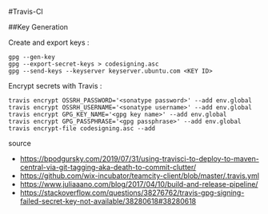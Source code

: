 #Travis-CI

##Key Generation

Create and export keys :
```
gpg --gen-key
gpg --export-secret-keys > codesigning.asc
gpg --send-keys --keyserver keyserver.ubuntu.com <KEY ID>
```

Encrypt secrets with Travis :
```
travis encrypt OSSRH_PASSWORD='<sonatype password>' --add env.global
travis encrypt OSSRH_USERNAME='<sonatype username>' --add env.global
travis encrypt GPG_KEY_NAME='<gpg key name>' --add env.global
travis encrypt GPG_PASSPHRASE='<gpg passphrase>' --add env.global
travis encrypt-file codesigning.asc --add
```

source
- https://bpodgursky.com/2019/07/31/using-travisci-to-deploy-to-maven-central-via-git-tagging-aka-death-to-commit-clutter/
- https://github.com/wix-incubator/teamcity-client/blob/master/.travis.yml
- https://www.juliaaano.com/blog/2017/04/10/build-and-release-pipeline/
- https://stackoverflow.com/questions/38276762/travis-gpg-signing-failed-secret-key-not-available/38280618#38280618
